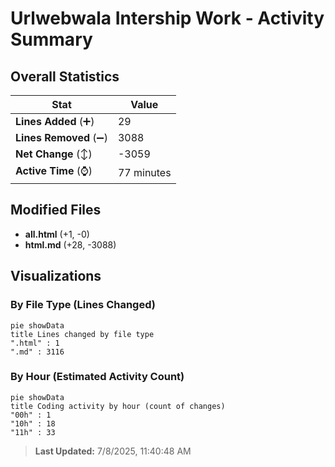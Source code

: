# Urlwebwala Intership Work - Activity Summary 

## Overall Statistics

| Stat                   | Value                                                             |
| ---------------------- | ----------------------------------------------------------------- |
| **Lines Added** (➕)   | 29                                          |
| **Lines Removed** (➖) | 3088                                        |
| **Net Change** (↕)    | -3059                |
| **Active Time** (⌚)   | 77 minutes |


## Modified Files
- **all.html** (+1, -0)
- **html.md** (+28, -3088)

## Visualizations

### By File Type (Lines Changed)

```mermaid
pie showData
title Lines changed by file type
".html" : 1
".md" : 3116
```

### By Hour (Estimated Activity Count)

```mermaid
pie showData
title Coding activity by hour (count of changes)
"00h" : 1
"10h" : 18
"11h" : 33
```


> **Last Updated:** 7/8/2025, 11:40:48 AM